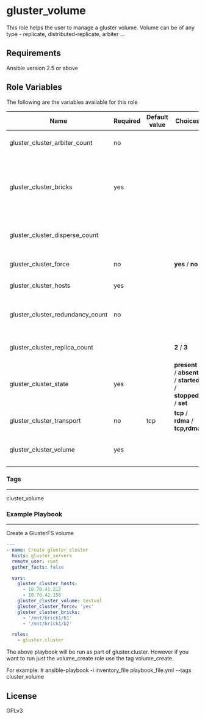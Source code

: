 gluster_volume
==============

This role helps the user to manage a gluster volume.
Volume can be of any type - replicate, distributed-replicate, arbiter ...

Requirements
------------
Ansible version 2.5 or above


Role Variables
--------------

The following are the variables available for this role

| Name | Required | Default value | Choices | Comments |
| --- | --- | --- | --- | --- |
| gluster_cluster_arbiter_count | no | |  | Number of arbiter bricks to use (Only for arbiter volume types). |
| gluster_cluster_bricks | yes | |   | Bricks that form the GlusterFS volume. The format of the bricks would be hostname:mountpoint/brick_dir alternatively user can provide just mountpoint/birck_dir, in such a case gluster_hosts variable has to be set |
| gluster_cluster_disperse_count | | |  | Disperse count for the volume. If this value is specified, a dispersed volume will be  created |
| gluster_cluster_force | no | | **yes** / **no** | Force option will be used while creating a volume, any warnings will be suppressed. |
| gluster_cluster_hosts | yes | |  | Contains the list of hosts that have to be peer probed. |
| gluster_cluster_redundancy_count | no | |  | Specifies the number of redundant bricks while creating a disperse volume. If redundancy count is missing an optimal value is computed. |
| gluster_cluster_replica_count |  | | **2** / **3** | Replica count while creating a volume. Currently replica 2 and replica 3 are supported. |
| gluster_cluster_state | yes | | **present** / **absent** / **started** / **stopped** / **set** | If value is present volume will be created. If value is absent, volume will be deleted. If value is started, volume will be started. If value is stopped, volume will be stopped. |
| gluster_cluster_transport | no | tcp | **tcp** / **rdma** / **tcp,rdma** | The transport type for the volume. |
| gluster_cluster_volume | yes | |  | Name of the volume. Refer GlusterFS documentation for valid characters in a volume name. |

### Tags
--------
cluster_volume

### Example Playbook
--------------------

Create a GlusterFS volume


```yaml
---
- name: Create gluster cluster
  hosts: gluster_servers
  remote_user: root
  gather_facts: false

  vars:
    gluster_cluster_hosts:
      - 10.70.41.212
      - 10.70.42.156
    gluster_cluster_volume: testvol
    gluster_cluster_force: 'yes'
    gluster_cluster_bricks:
      - '/mnt/brick1/b1'
      - '/mnt/brick1/b2'

  roles:
    - gluster.cluster

```

The above playbook will be run as part of gluster.cluster. However if you
want to run just the volume_create role use the tag volume_create.

For example:
\# ansible-playbook -i inventory_file playbook_file.yml --tags cluster_volume

License
-------

GPLv3

